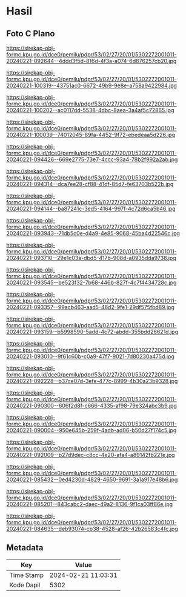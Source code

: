 # Hasil

## Foto C Plano

https://sirekap-obj-formc.kpu.go.id/dce0/pemilu/pdpr/53/02/27/20/01/5302272001011-20240221-092644--4ddd3f5d-816d-4f3a-a074-6d876257cb20.jpg

https://sirekap-obj-formc.kpu.go.id/dce0/pemilu/pdpr/53/02/27/20/01/5302272001011-20240221-100319--43751ac0-6672-49b9-9e8e-a758a9422984.jpg

https://sirekap-obj-formc.kpu.go.id/dce0/pemilu/pdpr/53/02/27/20/01/5302272001011-20240221-100202--ac0117dd-5538-4dbc-8aea-3a4af5c72865.jpg

https://sirekap-obj-formc.kpu.go.id/dce0/pemilu/pdpr/53/02/27/20/01/5302272001011-20240221-100039--74012045-89fa-4452-9f72-ebedeaa5d226.jpg

https://sirekap-obj-formc.kpu.go.id/dce0/pemilu/pdpr/53/02/27/20/01/5302272001011-20240221-094426--669e2775-73e7-4ccc-93a4-78b2f992a2ab.jpg

https://sirekap-obj-formc.kpu.go.id/dce0/pemilu/pdpr/53/02/27/20/01/5302272001011-20240221-094314--dca7ee28-cf88-41df-85d7-fe63703b522b.jpg

https://sirekap-obj-formc.kpu.go.id/dce0/pemilu/pdpr/53/02/27/20/01/5302272001011-20240221-094144--ba87241c-3ed5-4164-997f-4c72d6ca5b46.jpg

https://sirekap-obj-formc.kpu.go.id/dce0/pemilu/pdpr/53/02/27/20/01/5302272001011-20240221-093943--71db5c0e-d4a9-4e85-9068-45ba4d22546c.jpg

https://sirekap-obj-formc.kpu.go.id/dce0/pemilu/pdpr/53/02/27/20/01/5302272001011-20240221-093710--29e1c03a-dbd5-417b-908d-a0935dda9738.jpg

https://sirekap-obj-formc.kpu.go.id/dce0/pemilu/pdpr/53/02/27/20/01/5302272001011-20240221-093545--be523f32-7b68-446b-827f-4c7f4434728c.jpg

https://sirekap-obj-formc.kpu.go.id/dce0/pemilu/pdpr/53/02/27/20/01/5302272001011-20240221-093357--99acb463-aad5-46d2-9fe1-29df575fbd89.jpg

https://sirekap-obj-formc.kpu.go.id/dce0/pemilu/pdpr/53/02/27/20/01/5302272001011-20240221-093159--b5998590-5add-4c72-abdd-355bdd26621d.jpg

https://sirekap-obj-formc.kpu.go.id/dce0/pemilu/pdpr/53/02/27/20/01/5302272001011-20240221-093010--9f61c60b-c0a9-47f7-9021-7d80230a475d.jpg

https://sirekap-obj-formc.kpu.go.id/dce0/pemilu/pdpr/53/02/27/20/01/5302272001011-20240221-092228--b37ce07d-3efe-477c-8999-4b30a23b9328.jpg

https://sirekap-obj-formc.kpu.go.id/dce0/pemilu/pdpr/53/02/27/20/01/5302272001011-20240221-090300--606f2d8f-c666-4335-af98-79e324abc3b9.jpg

https://sirekap-obj-formc.kpu.go.id/dce0/pemilu/pdpr/53/02/27/20/01/5302272001011-20240221-090004--950e645b-259f-4adb-ad06-b50d27f174c5.jpg

https://sirekap-obj-formc.kpu.go.id/dce0/pemilu/pdpr/53/02/27/20/01/5302272001011-20240221-092009--b27d9dec-c8cc-4e20-afa4-a89142fb221e.jpg

https://sirekap-obj-formc.kpu.go.id/dce0/pemilu/pdpr/53/02/27/20/01/5302272001011-20240221-085432--0ed4230d-4829-4650-9691-3a1a917e48b6.jpg

https://sirekap-obj-formc.kpu.go.id/dce0/pemilu/pdpr/53/02/27/20/01/5302272001011-20240221-085201--843cabc2-daec-49a2-8136-9f1ca03ff86e.jpg

https://sirekap-obj-formc.kpu.go.id/dce0/pemilu/pdpr/53/02/27/20/01/5302272001011-20240221-084635--deb93074-cb38-4528-af26-42b26583c4fc.jpg


## Metadata

| Key        | Value               |
| ---------- | ------------------- |
| Time Stamp | 2024-02-21 11:03:31 |
| Kode Dapil | 5302                |



